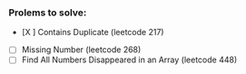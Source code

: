 
### Prolems to solve:
- [X ] Contains Duplicate (leetcode 217)
- [ ] Missing Number (leetcode 268)
- [ ] Find All Numbers Disappeared in an Array (leetcode 448)
